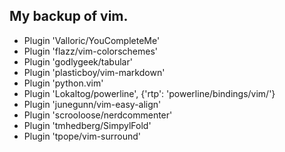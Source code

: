 ## My backup of vim.

* Plugin 'Valloric/YouCompleteMe'
* Plugin 'flazz/vim-colorschemes'
* Plugin 'godlygeek/tabular'
* Plugin 'plasticboy/vim-markdown'
* Plugin 'python.vim' 
* Plugin 'Lokaltog/powerline', {'rtp': 'powerline/bindings/vim/'}
* Plugin 'junegunn/vim-easy-align'
* Plugin 'scrooloose/nerdcommenter'
* Plugin 'tmhedberg/SimpylFold'
* Plugin 'tpope/vim-surround'
